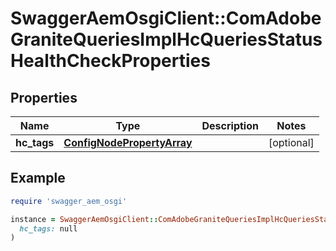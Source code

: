 # SwaggerAemOsgiClient::ComAdobeGraniteQueriesImplHcQueriesStatusHealthCheckProperties

## Properties

| Name | Type | Description | Notes |
| ---- | ---- | ----------- | ----- |
| **hc_tags** | [**ConfigNodePropertyArray**](ConfigNodePropertyArray.md) |  | [optional] |

## Example

```ruby
require 'swagger_aem_osgi'

instance = SwaggerAemOsgiClient::ComAdobeGraniteQueriesImplHcQueriesStatusHealthCheckProperties.new(
  hc_tags: null
)
```

